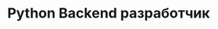 ---
title: "Python Backend разработчик"
company: "URSiP"
position: ""
city: "Москва"
website: ""
industry: "Разработка программного обеспечения"
start_date: "2023-08-01"
end_date: "2023-12-31"
responsibilities:
  - Участие в разработке BIM системы (Building information modeling) для Научно-Исследовательского Аналитического Центра (niac.mos.ru).
  - Выполнение текущих задач, связанных с расширением функционала, повышением покрытия кода тестами, исправлением ошибок.
  - Использование Django DRF, FastAPI, Postgres, gitlab, Yandex Tracker.
technologies:
  - FastAPI
  - Django DRF
  - GitLab
  - Yandex Tracker
---